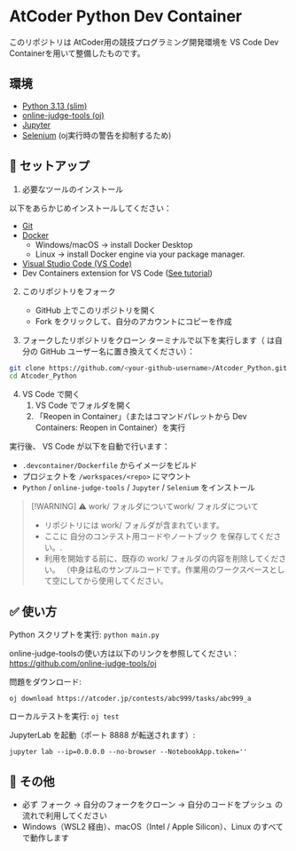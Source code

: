 # AtCoder Python Dev Container

このリポジトリは AtCoder用の競技プログラミング開発環境を VS Code Dev Containerを用いて整備したものです。

## 環境
- [Python 3.13 (slim)](https://hub.docker.com/layers/library/python/3.13-slim/images/sha256-cd4cb2ba193c13d36b59f01c9518d709b41b886388c3af2bbe7d7b29f15a303f)
- [online-judge-tools (oj)](https://pypi.org/project/online-judge-tools/)
- [Jupyter](https://pypi.org/project/jupyter/)
- [Selenium](https://pypi.org/project/selenium/)
 (oj実行時の警告を抑制するため)

## 🚀 セットアップ

1. 必要なツールのインストール

以下をあらかじめインストールしてください：

- [Git](https://git-scm.com/)
- [Docker](https://docs.docker.com/get-started/get-docker/)
	- Windows/macOS → install Docker Desktop
	- Linux → install Docker engine via your package manager.
- [Visual Studio Code (VS Code)](https://code.visualstudio.com/)
- Dev Containers extension for VS Code ([See tutorial](https://code.visualstudio.com/docs/devcontainers/containers))

2. このリポジトリをフォーク
	- GitHub 上でこのリポジトリを開く
	- Fork をクリックして、自分のアカウントにコピーを作成

3. フォークしたリポジトリをクローン
ターミナルで以下を実行します（<your-github-username> は自分の GitHub ユーザー名に置き換えてください）：
```bash
git clone https://github.com/<your-github-username>/Atcoder_Python.git
cd Atcoder_Python
```

4. VS Code で開く
	1.  VS Code でフォルダを開く
	2.  「Reopen in Container」（またはコマンドパレットから Dev Containers: Reopen in Container）を実行

実行後、 VS Code が以下を自動で行います：
- `.devcontainer/Dockerfile` からイメージをビルド
- プロジェクトを `/workspaces/<repo>` にマウント
- `Python` / `online-judge-tools` / `Jupyter` / `Selenium` をインストール


> [!WARNING] ⚠️ work/ フォルダについてwork/ フォルダについて
> - リポジトリには work/ フォルダが含まれています。
> - ここに 自分のコンテスト用コードやノートブック を保存してください。.
> - 利用を開始する前に、既存の work/ フォルダの内容を削除してください。
（中身は私のサンプルコードです。作業用のワークスペースとして空にしてから使用してください。


## ✅ 使い方
Python スクリプトを実行:
`python main.py`


online-judge-toolsの使い方は以下のリンクを参照してください：https://github.com/online-judge-tools/oj

問題をダウンロード:

`oj download https://atcoder.jp/contests/abc999/tasks/abc999_a`

ローカルテストを実行:
`oj test`

JupyterLab を起動（ポート 8888 が転送されます）:

`jupyter lab --ip=0.0.0.0 --no-browser --NotebookApp.token=''`

## 🐳 その他
- 必ず フォーク → 自分のフォークをクローン → 自分のコードをプッシュ の流れで利用してください
- Windows（WSL2 経由）、macOS（Intel / Apple Silicon）、Linux のすべてで動作します

